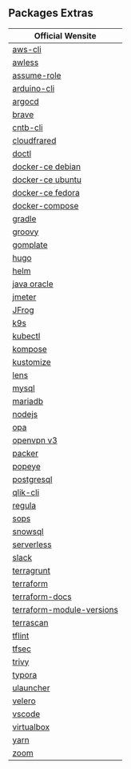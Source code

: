 ## Packages Extras

| Official Wensite                                                                                                      |
| --------------------------------------------------------------------------------------------------------------------- |
| [aws-cli](https://docs.aws.amazon.com/cli/latest/userguide/install-cliv2-linux.html#cliv2-linux-install)              |
| [awless](https://github.com/wallix/awless/releases)                                                                   |
| [assume-role](https://github.com/remind101/assume-role)                                                               |
| [arduino-cli](https://github.com/arduino/arduino-cli/releases)                                                        |
| [argocd](https://github.com/argoproj/argo-cd/releases)                                                                |
| [brave](https://brave.com/download/)                                                                                  |
| [cntb-cli](https://github.com/contabo/cntb)                                                                           |
| [cloudfrared](https://developers.cloudflare.com/cloudflare-one/connections/connect-networks/downloads/)               |
| [doctl](https://github.com/digitalocean/doctl)                                                                        |
| [docker-ce debian](https://docs.docker.com/engine/install/debian/)                                                    |
| [docker-ce ubuntu](https://docs.docker.com/engine/install/ubuntu/)                                                    |
| [docker-ce fedora](https://docs.docker.com/engine/install/fedora/)                                                    |
| [docker-compose](https://github.com/docker/compose/releases)                                                          |
| [gradle](https://gradle.org/install/)                                                                                 |
| [groovy](https://groovy.apache.org/download.html)                                                                     |
| [gomplate](https://github.com/hairyhenderson/gomplate/releases)                                                       |
| [hugo](https://github.com/gohugoio/hugo/releases)                                                                     |
| [helm](https://helm.sh/docs/intro/install/)                                                                           |
| [java oracle](https://www.oracle.com/java/technologies/downloads/)                                                    |
| [jmeter](https://jmeter.apache.org/download_jmeter.cgi)                                                               |
| [JFrog](https://jfrog.com/help/r/jfrog-installation-setup-documentation/install-artifactory-single-node-with-debian#) |
| [k9s](https://github.com/derailed/k9s/releases)                                                                       |
| [kubectl](https://kubernetes.io/docs/tasks/tools/install-kubectl-linux/)                                              |
| [kompose](https://kompose.io/installation/)                                                                           |
| [kustomize](https://github.com/kubernetes-sigs/kustomize/releases/tag/kustomize%2Fv5.6.0)                             |
| [lens](https://docs.k8slens.dev/getting-started/install-lens/#install-lens-desktop-from-the-apt-repository)           |
| [mysql](https://dev.mysql.com/downloads/repo/yum/)                                                                    |
| [mariadb](https://mariadb.org/download/?t=repo-config&d=Fedora+36+%28x86_64%29)                                       |
| [nodejs](https://github.com/nodesource/distributions/blob/master/README.md)                                           |
| [opa](https://github.com/open-policy-agent/opa/releases)                                                              |
| [openvpn v3](https://community.openvpn.net/openvpn/wiki/OpenVPN3Linux)                                                |
| [packer](https://learn.hashicorp.com/tutorials/packer/get-started-install-cli)                                        |
| [popeye](https://github.com/derailed/popeye/releases)                                                                 |
| [postgresql](https://www.postgresql.org/download/linux/redhat/)                                                       |
| [qlik-cli](https://github.com/qlik-oss/qlik-cli/releases)                                                             |
| [regula](https://github.com/fugue/regula/releases/tag/v3.2.1)                                                         |
| [sops](https://github.com/mozilla/sops/releases)                                                                      |
| [snowsql](https://developers.snowflake.com/snowsql/)                                                                  |
| [serverless](https://github.com/serverless/serverless/releases)                                                       |
| [slack](https://slack.com/intl/en-bo/downloads/linux)                                                                 |
| [terragrunt](https://github.com/gruntwork-io/terragrunt/releases)                                                     |
| [terraform](https://www.terraform.io/downloads.html)                                                                  |
| [terraform-docs](https://github.com/terraform-docs/terraform-docs/releases)                                           |
| [terraform-module-versions](https://github.com/keilerkonzept/terraform-module-versions)                               |
| [terrascan](https://github.com/tenable/terrascan/releases)                                                            |
| [tflint](https://github.com/terraform-linters/tflint/releases)                                                        |
| [tfsec](https://github.com/aquasecurity/tfsec/releases)                                                               |
| [trivy](https://github.com/aquasecurity/trivy/releases)                                                               |
| [typora](https://typora.io/#linux)                                                                                    |
| [ulauncher](https://ulauncher.io/#Download)                                                                           |
| [velero](https://github.com/vmware-tanzu/velero/releases)                                                             |
| [vscode](https://code.visualstudio.com/)                                                                              |
| [virtualbox](https://www.virtualbox.org/wiki/Downloads)                                                               |
| [yarn](https://classic.yarnpkg.com/lang/en/docs/install/#centos-stable)                                               |
| [zoom](https://zoom.us/download#client_4meeting)                                                                      |
